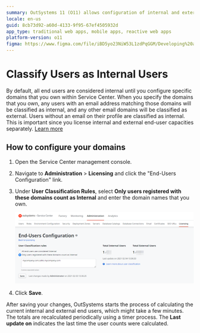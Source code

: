 ```yaml
---
summary: OutSystems 11 (O11) allows configuration of internal and external user classifications based on owned email domains within the Service Center.
locale: en-us
guid: 8cb73d92-a60d-4133-9f95-67ef4505932d
app_type: traditional web apps, mobile apps, reactive web apps
platform-version: o11
figma: https://www.figma.com/file/iBD5yo23NiW53L1zdPqGGM/Developing%20an%20Application?node-id=280:47
---
```


# Classify Users as Internal Users

By default, all end users are considered internal until you configure specific domains that you own within Service Center. When you specify the domains that you own, any users with an email address matching those domains will be classified as internal, and any other email domains will be classified as external. Users without an email on their profile are classified as internal. This is important since you license internal and external end-user capacities separately. [Learn more](https://www.outsystems.com/tk/redirect?g=907b0fd3-bc46-4391-aae2-673296d795d9)

## How to configure your domains

1. Open the Service Center management console.

1. Navigate to **Administration** > **Licensing** and click the "End-Users Configuration" link.

1. Under **User Classification Rules**, select **Only users registered with these domains count as Internal** and enter the domain names that you own. 

    ![Screenshot of Service Center showing the User Classification Rules section where domains are configured to classify internal users](images/sc-user-classification-rules.png "Service Center User Classification Rules Configuration")

1. Click **Save**.

After saving your changes, OutSystems starts the process of calculating the current internal and external end users, which might take a few minutes. The totals are recalculated periodically using a timer process. The **Last update on** indicates the last time the user counts were calculated.

